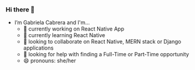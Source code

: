 ### Hi there 👋

- I’m Gabriela Cabrera and I'm...
  - 🔭  currently working on React Native App 
  - 🌱  currently learning React Native
  - 👯  looking to collaborate on React Native, MERN stack or Django applications
  - 🤔  looking for help with finding a Full-Time or Part-Time opportunity
  - 😄  pronouns: she/her

